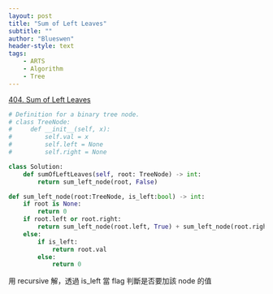 ```yaml
---
layout: post
title: "Sum of Left Leaves"
subtitle: ""
author: "Blueswen"
header-style: text
tags:
    - ARTS
    - Algorithm
    - Tree
---
```


[404. Sum of Left Leaves](https://leetcode.com/problems/sum-of-left-leaves/)

```python
# Definition for a binary tree node.
# class TreeNode:
#     def __init__(self, x):
#         self.val = x
#         self.left = None
#         self.right = None

class Solution:
    def sumOfLeftLeaves(self, root: TreeNode) -> int:
        return sum_left_node(root, False)

def sum_left_node(root:TreeNode, is_left:bool) -> int:
    if root is None:
        return 0
    if root.left or root.right:
        return sum_left_node(root.left, True) + sum_left_node(root.right, False)
    else:
        if is_left:
            return root.val
        else:
            return 0
```

用 recursive 解，透過 is_left 當 flag 判斷是否要加該 node 的值
